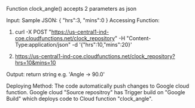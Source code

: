 Function clock_angle() accepts 2 parameters as json

Input:
Sample JSON:
{
    "hrs":3,
    "mins":0
}
Accessing Function:
1.  curl -X POST "https://us-central1-ind-coe.cloudfunctions.net/clock_repository" -H "Content-Type:application/json"  -d '{"hrs":10,"mins":20}'

2. https://us-central1-ind-coe.cloudfunctions.net/clock_repository?hrs=10&mins=10


Output:
    return string
e.g. 'Angle -> 90.0'

Deploying Method:
    The code automatically push changes to Google cloud function. 
    Google cloud "Source repositroy" has Trigger build on "Google Build" which deploys code to Cloud function "clock_angle".

